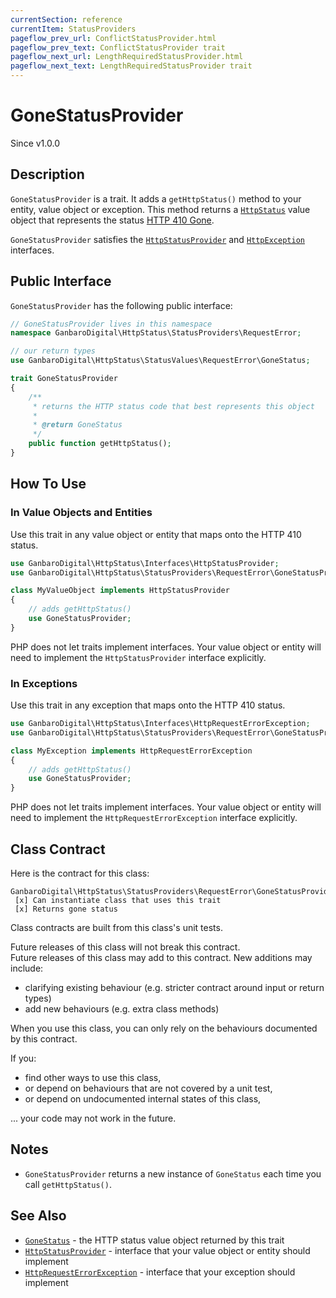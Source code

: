 ```yaml
---
currentSection: reference
currentItem: StatusProviders
pageflow_prev_url: ConflictStatusProvider.html
pageflow_prev_text: ConflictStatusProvider trait
pageflow_next_url: LengthRequiredStatusProvider.html
pageflow_next_text: LengthRequiredStatusProvider trait
---
```


# GoneStatusProvider

<div class="callout info">
Since v1.0.0
</div>

## Description

`GoneStatusProvider` is a trait. It adds a `getHttpStatus()` method to your entity, value object or exception. This method returns a [`HttpStatus`](../Interfaces/HttpStatus.html) value object that represents the status [HTTP 410 Gone](../StatusValues/GoneStatus.html).

`GoneStatusProvider` satisfies the [`HttpStatusProvider`](../Interfaces/HttpStatusProvider.html) and [`HttpException`](../Interfaces/HttpException) interfaces.

## Public Interface

`GoneStatusProvider` has the following public interface:

```php
// GoneStatusProvider lives in this namespace
namespace GanbaroDigital\HttpStatus\StatusProviders\RequestError;

// our return types
use GanbaroDigital\HttpStatus\StatusValues\RequestError\GoneStatus;

trait GoneStatusProvider
{
    /**
     * returns the HTTP status code that best represents this object
     *
     * @return GoneStatus
     */
    public function getHttpStatus();
}
```

## How To Use

### In Value Objects and Entities

Use this trait in any value object or entity that maps onto the HTTP 410 status.

```php
use GanbaroDigital\HttpStatus\Interfaces\HttpStatusProvider;
use GanbaroDigital\HttpStatus\StatusProviders\RequestError\GoneStatusProvider;

class MyValueObject implements HttpStatusProvider
{
    // adds getHttpStatus()
    use GoneStatusProvider;
}
```

PHP does not let traits implement interfaces. Your value object or entity will need to implement the `HttpStatusProvider` interface explicitly.

### In Exceptions

Use this trait in any exception that maps onto the HTTP 410 status.

```php
use GanbaroDigital\HttpStatus\Interfaces\HttpRequestErrorException;
use GanbaroDigital\HttpStatus\StatusProviders\RequestError\GoneStatusProvider;

class MyException implements HttpRequestErrorException
{
    // adds getHttpStatus()
    use GoneStatusProvider;
}
```

PHP does not let traits implement interfaces. Your value object or entity will need to implement the `HttpRequestErrorException` interface explicitly.

## Class Contract

Here is the contract for this class:

    GanbaroDigital\HttpStatus\StatusProviders\RequestError\GoneStatusProvider
     [x] Can instantiate class that uses this trait
     [x] Returns gone status

Class contracts are built from this class's unit tests.

<div class="callout success">
Future releases of this class will not break this contract.
</div>

<div class="callout info" markdown="1">
Future releases of this class may add to this contract. New additions may include:

* clarifying existing behaviour (e.g. stricter contract around input or return types)
* add new behaviours (e.g. extra class methods)
</div>

<div class="callout warning" markdown="1">
When you use this class, you can only rely on the behaviours documented by this contract.

If you:

* find other ways to use this class,
* or depend on behaviours that are not covered by a unit test,
* or depend on undocumented internal states of this class,

... your code may not work in the future.
</div>

## Notes

* `GoneStatusProvider` returns a new instance of `GoneStatus` each time you call `getHttpStatus()`.

## See Also

* [`GoneStatus`](../StatusValues/GoneStatus.html) - the HTTP status value object returned by this trait
* [`HttpStatusProvider`](../Interfaces/HttpStatusProvider.html) - interface that your value object or entity should implement
* [`HttpRequestErrorException`](../Interfaces/HttpRequestErrorException.html) - interface that your exception should implement
